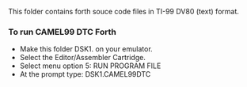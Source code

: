 This folder contains forth souce code files in TI-99 DV80 (text) format.

### To run CAMEL99 DTC Forth
- Make this folder DSK1. on your emulator.
- Select the Editor/Assembler Cartridge.
- Select menu option 5: RUN PROGRAM FILE
- At the prompt type: DSK1.CAMEL99DTC
